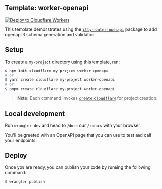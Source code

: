 ## Template: worker-openapi

[![Deploy to Cloudflare Workers](https://deploy.workers.cloudflare.com/button)](https://deploy.workers.cloudflare.com/?url=https://github.com/cloudflare/templates/tree/main/worker-openapi)

This template demonstrates using the [`itty-router-openapi`](https://github.com/cloudflare/itty-router-openapi) package to add openapi 3 schema generation and validation.

## Setup

To create a `my-project` directory using this template, run:

```sh
$ npm init cloudflare my-project worker-openapi
# or
$ yarn create cloudflare my-project worker-openapi
# or
$ pnpm create cloudflare my-project worker-openapi
```

> **Note:** Each command invokes [`create-cloudflare`](https://www.npmjs.com/package/create-cloudflare) for project creation.

## Local development

Run `wrangler dev` and head to `/docs` our `/redocs` with your browser.

You'll be greeted with an OpenAPI page that you can use to test and call your endpoints.


## Deploy

Once you are ready, you can publish your code by running the following command:

```sh
$ wrangler publish
```
